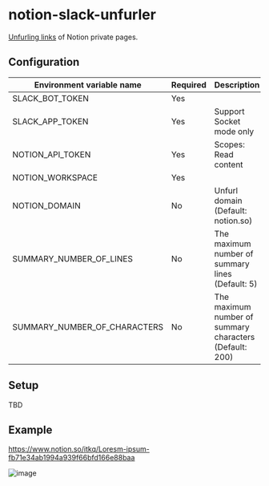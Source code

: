# notion-slack-unfurler

[Unfurling links](https://api.slack.com/reference/messaging/link-unfurling) of Notion private pages.

## Configuration

| Environment variable name  | Required | Description |
|---|---|---|
| SLACK_BOT_TOKEN | Yes |  |
| SLACK_APP_TOKEN | Yes | Support Socket mode only |
| NOTION_API_TOKEN | Yes | Scopes: Read content |
| NOTION_WORKSPACE | Yes |  |
| NOTION_DOMAIN | No | Unfurl domain (Default: notion.so) |
| SUMMARY_NUMBER_OF_LINES | No | The maximum number of summary lines (Default: 5) |
| SUMMARY_NUMBER_OF_CHARACTERS | No | The maximum number of summary characters (Default: 200) |

## Setup

TBD

## Example

https://www.notion.so/itkq/Loresm-ipsum-fb71e34ab1994a939f66bfd166e88baa

![image](https://user-images.githubusercontent.com/8341422/177572538-aca4c4f9-defc-4114-86ea-fc45e6520db1.png)

